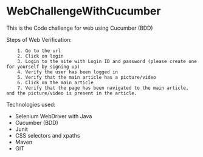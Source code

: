 # WebChallengeWithCucumber

This is the Code challenge for web using Cucumber (BDD)

Steps of Web Verification:

		1. Go to the url
		2. Click on login
		3. Login to the site with Login ID and password (please create one for yourself by signing up)
		4. Verify the user has been logged in
		5. Verify that the main article has a picture/video
		6. Click on the main article
		7. Verify that the page has been navigated to the main article, and the picture/video is present in the article.

Technologies used:
- Selenium WebDriver with Java 
 - Cucumber (BDD) 
 - Junit 
 - CSS selectors and xpaths 
 - Maven 
 - GIT


